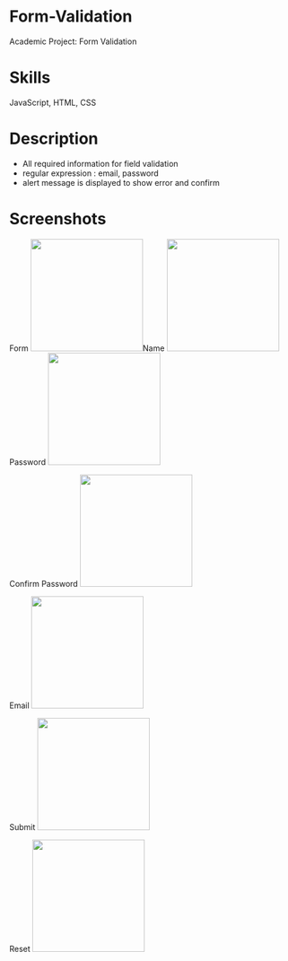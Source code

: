 # Form-Validation
Academic Project: Form Validation

Skills
=
JavaScript, HTML, CSS

Description
=
- All required information for field validation
- regular expression : email, password
- alert message is displayed to show error and confirm

Screenshots
=
Form
<img src="https://user-images.githubusercontent.com/59883982/83216252-cf830e80-a136-11ea-955c-7c515c13b16d.jpg" width="200"></img>Name
<img src="https://user-images.githubusercontent.com/59883982/83220050-fabe2b80-a13f-11ea-8506-f1929cac9a60.jpg" width="200"></img>Password
<img src="https://user-images.githubusercontent.com/59883982/83220072-0578c080-a140-11ea-835d-928181f7edc2.jpg" width="200"></img>

Confirm Password
<img src="https://user-images.githubusercontent.com/59883982/83220096-132e4600-a140-11ea-80dc-fb7533dedac9.jpg" width="200"></img>

Email
<img src="https://user-images.githubusercontent.com/59883982/83220080-09a4de00-a140-11ea-9111-cccd4a9d0a91.jpg" width="200"></img>

Submit
<img src="https://user-images.githubusercontent.com/59883982/83220103-188b9080-a140-11ea-9143-7202770f4aaa.jpg" width="200"></img>

Reset
<img src="https://user-images.githubusercontent.com/59883982/83220110-1c1f1780-a140-11ea-8ca9-3d9285baa608.jpg" width="200"></img>
